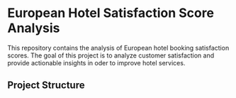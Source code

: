 # European Hotel Satisfaction Score Analysis

This repository contains the analysis of European hotel booking satisfaction scores. The goal of this project is to analyze customer satisfaction and provide actionable insights in oder to improve hotel services.

## Project Structure

